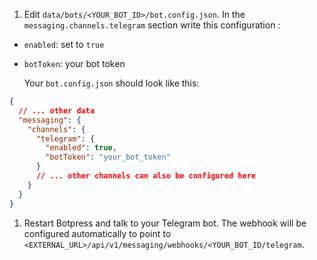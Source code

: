 1. Edit `data/bots/<YOUR_BOT_ID>/bot.config.json`. In the `messaging.channels.telegram` section write this configuration :

- `enabled`: set to `true`
- `botToken`: your bot token

  Your `bot.config.json` should look like this:

```json
{
  // ... other data
  "messaging": {
    "channels": {
      "telegram": {
        "enabled": true,
        "botToken": "your_bot_token"
      }
      // ... other channels can also be configured here
    }
  }
}
```

1. Restart Botpress and talk to your Telegram bot. The webhook will be configured automatically to point to `<EXTERNAL_URL>/api/v1/messaging/webhooks/<YOUR_BOT_ID/telegram`.
